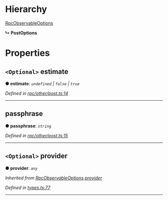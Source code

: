 

# Hierarchy

 [RpcObservableOptions](_types_.rpcobservableoptions.md)

**↳ PostOptions**

# Properties

<a id="estimate"></a>

## `<Optional>` estimate

**● estimate**: *`undefined` \| `false` \| `true`*

*Defined in [rpc/other/post.ts:14](https://github.com/paritytech/js-libs/blob/4349c53/packages/light.js/src/rpc/other/post.ts#L14)*

___
<a id="passphrase"></a>

##  passphrase

**● passphrase**: *`string`*

*Defined in [rpc/other/post.ts:15](https://github.com/paritytech/js-libs/blob/4349c53/packages/light.js/src/rpc/other/post.ts#L15)*

___
<a id="provider"></a>

## `<Optional>` provider

**● provider**: *`any`*

*Inherited from [RpcObservableOptions](_types_.rpcobservableoptions.md).[provider](_types_.rpcobservableoptions.md#provider)*

*Defined in [types.ts:77](https://github.com/paritytech/js-libs/blob/4349c53/packages/light.js/src/types.ts#L77)*

___

